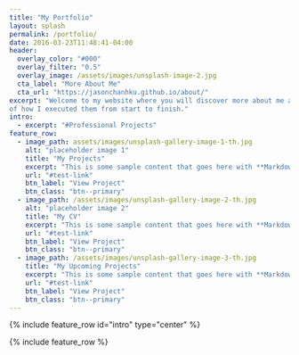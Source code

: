 ```yaml
---
title: "My Portfolio"
layout: splash
permalink: /portfolio/
date: 2016-03-23T11:48:41-04:00
header:
  overlay_color: "#000"
  overlay_filter: "0.5"
  overlay_image: /assets/images/unsplash-image-2.jpg
  cta_label: "More About Me"
  cta_url: "https://jasonchanhku.github.io/about/"
excerpt: "Welcome to my website where you will discover more about me and my professional projects alongside detailed documentations
of how I executed them from start to finish."
intro: 
  - excerpt: "#Professional Projects"
feature_row:
  - image_path: assets/images/unsplash-gallery-image-1-th.jpg
    alt: "placeholder image 1"
    title: "My Projects"
    excerpt: "This is some sample content that goes here with **Markdown** formatting."
    url: "#test-link"
    btn_label: "View Project"
    btn_class: "btn--primary"  
  - image_path: /assets/images/unsplash-gallery-image-2-th.jpg
    alt: "placeholder image 2"
    title: "My CV"
    excerpt: "This is some sample content that goes here with **Markdown** formatting."
    url: "#test-link"
    btn_label: "View Project"
    btn_class: "btn--primary"
  - image_path: /assets/images/unsplash-gallery-image-3-th.jpg
    title: "My Upcoming Projects"
    excerpt: "This is some sample content that goes here with **Markdown** formatting."
    url: "#test-link"
    btn_label: "View Project"
    btn_class: "btn--primary"
---
```


{% include feature_row id="intro" type="center" %}

{% include feature_row %}
